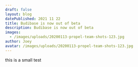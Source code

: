 ```yaml
---
draft: false
layout: blog
datePublished: 2021 11 22
title: Budibase is now out of beta
description: Budibase is now out of beta
images:
  - /images/uploads/20200113-propel-team-shots-123.jpg
author: Joey
avatar: /images/uploads/20200113-propel-team-shots-123.jpg
---
```

this is a small test
